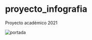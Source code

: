 # proyecto_infografia

<p text-align="center">Proyecto académico 2021</p>

![portada](https://github.com/user-attachments/assets/ad0801fb-ef21-47ce-ad4e-abf5e2115fb9) 
